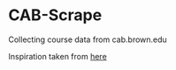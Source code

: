 # CAB-Scrape
Collecting course data from cab.brown.edu

Inspiration taken from [here](https://github.com/schornb/plan_at_brown/tree/main)
